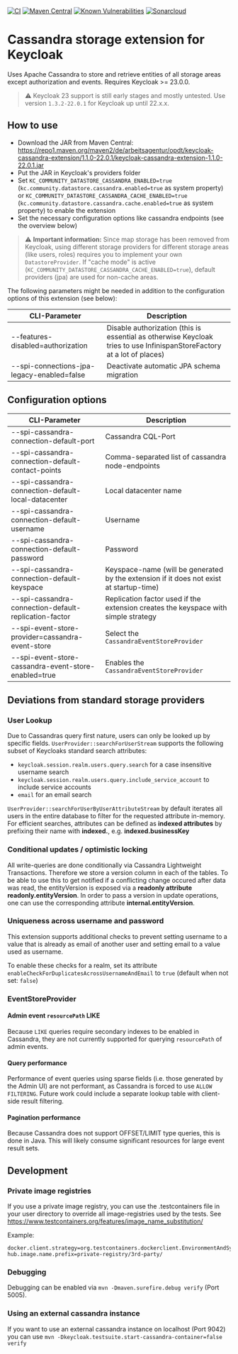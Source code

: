 [![CI](https://github.com/opdt/keycloak-cassandra-extension/workflows/CI/badge.svg)](https://github.com/opdt/keycloak-cassandra-extension/actions?query=workflow%3ACI)
[![Maven Central](https://img.shields.io/maven-central/v/de.arbeitsagentur.opdt/keycloak-cassandra-extension.svg)](https://search.maven.org/artifact/de.arbeitsagentur.opdt/keycloak-cassandra-extension)
[![Known Vulnerabilities](https://snyk.io/test/github/opdt/keycloak-cassandra-extension/badge.svg?targetFile=core/pom.xml)](https://snyk.io/test/github/opdt/keycloak-cassandra-extension?targetFile=core/pom.xml)
[![Sonarcloud](https://sonarcloud.io/api/project_badges/measure?project=opdt_keycloak-cassandra-extension&metric=alert_status)](https://sonarcloud.io/summary/new_code?id=opdt_keycloak-cassandra-extension)

# Cassandra storage extension for Keycloak

Uses Apache Cassandra to store and retrieve entities of all storage areas except authorization and events.
Requires Keycloak >= 23.0.0.

> :warning: Keycloak 23 support is still early stages and mostly untested.
Use version `1.3.2-22.0.1` for Keycloak up until 22.x.x.

## How to use

- Download the JAR from Maven Central: https://repo1.maven.org/maven2/de/arbeitsagentur/opdt/keycloak-cassandra-extension/1.1.0-22.0.1/keycloak-cassandra-extension-1.1.0-22.0.1.jar
- Put the JAR in Keycloak's providers folder
- Set `KC_COMMUNITY_DATASTORE_CASSANDRA_ENABLED=true` (`kc.community.datastore.cassandra.enabled=true` as system property) or `KC_COMMUNITY_DATASTORE_CASSANDRA_CACHE_ENABLED=true` (`kc.community.datastore.cassandra.cache.enabled=true` as system property) to enable the extension
- Set the necessary configuration options like cassandra endpoints (see the overview below)

> :warning: **Important information:**
Since map storage has been removed from Keycloak, using different storage providers for different storage areas (like users, roles) requires you to implement your own `DatastoreProvider`.
If "cache mode" is active (`KC_COMMUNITY_DATASTORE_CASSANDRA_CACHE_ENABLED=true`), default providers (jpa) are used for non-cache areas.

The following parameters might be needed in addition to the configuration options of this extension (see below):

| CLI-Parameter                                      | Description                                                                                                            |
|----------------------------------------------------|------------------------------------------------------------------------------------------------------------------------|
| --features-disabled=authorization                  | Disable authorization (this is essential as otherwise Keycloak tries to use InfinispanStoreFactory at a lot of places) |
| --spi-connections-jpa-legacy-enabled=false         | Deactivate automatic JPA schema migration                                                                              |

## Configuration options

| CLI-Parameter                                         | Description                                                                             |
|-------------------------------------------------------|-----------------------------------------------------------------------------------------|
| --spi-cassandra-connection-default-port               | Cassandra CQL-Port                                                                      |
| --spi-cassandra-connection-default-contact-points     | Comma-separated list of cassandra node-endpoints                                        |
| --spi-cassandra-connection-default-local-datacenter   | Local datacenter name                                                                   |
| --spi-cassandra-connection-default-username           | Username                                                                                |
| --spi-cassandra-connection-default-password           | Password                                                                                |
| --spi-cassandra-connection-default-keyspace           | Keyspace-name (will be generated by the extension if it does not exist at startup-time) |
| --spi-cassandra-connection-default-replication-factor | Replication factor used if the extension creates the keyspace with simple strategy      |
| --spi-event-store-provider=cassandra-event-store      | Select the `CassandraEventStoreProvider`                                                |
| --spi-event-store-cassandra-event-store-enabled=true  | Enables the `CassandraEventStoreProvider`                                               |

## Deviations from standard storage providers

### User Lookup
Due to Cassandras query first nature, users can only be looked up by specific fields.
`UserProvider::searchForUserStream` supports the following subset of Keycloaks standard search attributes:
- `keycloak.session.realm.users.query.search` for a case insensitive username search
- `keycloak.session.realm.users.query.include_service_account` to include service accounts
- `email` for an email search

`UserProvider::searchForUserByUserAttributeStream` by default iterates all users in the entire database to filter for the requested attribute in-memory.
For efficient searches, attributes can be defined as **indexed attributes** by prefixing their name with **indexed.**, e.g. **indexed.businessKey**

### Conditional updates / optimistic locking
All write-queries are done conditionally via Cassandra Lightweight Transactions. Therefore we store a version column in each of the tables. To be able to use this to get notified if a conflicting change occured after data was read, the entityVersion is exposed via a **readonly attribute readonly.entityVersion**.
In order to pass a version in update operations, one can use the corresponding attribute **internal.entityVersion**.

### Uniqueness across username and password

This extension supports additional checks to prevent setting username to a value that is already as email of another user and setting email to a value used as username.

To enable these checks for a realm, set its attribute `enableCheckForDuplicatesAcrossUsernameAndEmail` to `true` (default when not set: `false`)

### EventStoreProvider

#### Admin event `resourcePath` LIKE

Because `LIKE` queries require secondary indexes to be enabled in Cassandra, they are not currently supported for querying `resourcePath` of admin events.

#### Query performance

Performance of event queries using sparse fields (i.e. those generated by the Admin UI) are not performant, as Cassandra is forced to use `ALLOW FILTERING`. Future work could include a separate lookup table with client-side result filtering.

#### Pagination performance

Because Cassandra does not support OFFSET/LIMIT type queries, this is done in Java. This will likely consume significant resources for large event result sets.

## Development

### Private image registries

If you use a private image registry, you can use the .testcontainers file in your user directory to override all
image-registries used by the tests.
See https://www.testcontainers.org/features/image_name_substitution/

Example:

```properties
docker.client.strategy=org.testcontainers.dockerclient.EnvironmentAndSystemPropertyClientProviderStrategy
hub.image.name.prefix=private-registry/3rd-party/
```

### Debugging

Debugging can be enabled via `mvn -Dmaven.surefire.debug verify` (Port 5005).

### Using an external cassandra instance

If you want to use an external cassandra instance on localhost (Port 9042) you can
use `mvn -Dkeycloak.testsuite.start-cassandra-container=false verify`
